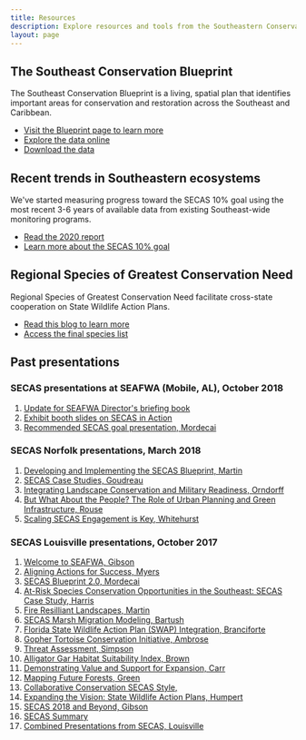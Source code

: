 ```yaml
---
title: Resources
description: Explore resources and tools from the Southeastern Conservation Adaptation Strategy.
layout: page
---
```

## The Southeast Conservation Blueprint

The Southeast Conservation Blueprint is a living, spatial plan that identifies important areas for conservation and restoration across the Southeast and Caribbean. 
<ul><li><a href="../blueprint">Visit the Blueprint page to learn more</a></li>
  <li><a href="https://seregion.databasin.org/galleries/5d5eb2989ea14a9f8df3ebb619fe470c">Explore the data online</a></li>
  <li><a href="https://www.sciencebase.gov/catalog/file/get/5f85ac4582cebef40f14c541?name=SE_Blueprint2020_DataDownload.zip">Download the data</a></li></ul>

## Recent trends in Southeastern ecosystems

We've started measuring progress toward the SECAS 10% goal using the most recent 3-6 years of available data from existing Southeast-wide monitoring programs.
<ul><li><a href="../pdf/SECAS-goal-report-2020.pdf">Read the 2020 report</a></li>
  <li><a href="../our-goal">Learn more about the SECAS 10% goal</a></li></ul>
  
## Regional Species of Greatest Conservation Need

Regional Species of Greatest Conservation Need facilitate cross-state cooperation on State Wildlife Action Plans. 
<ul><li><a href="../2019/09/30/Priorities-for-Conservation-in-Southeastern-States.html">Read this blog to learn more</a></li>
  <li><a href="https://airtable.com/shrDBqYvc0WlUIfh7">Access the final species list</a></li></ul>



## Past presentations
### SECAS presentations at SEAFWA (Mobile, AL), October 2018

1. [Update for SEAFWA Director's briefing book](../pdf/SEAFWA-briefing-book.pdf)
2. [Exhibit booth slides on SECAS in Action](../pdf/SECAS-slides.pdf)
3. [Recommended SECAS goal presentation, Mordecai](../pdf/Draft-SECAS-overarching-goal-for-SEAWFA-WDC.pdf)

### SECAS Norfolk presentations, March 2018

1. [Developing and Implementing the SECAS Blueprint, Martin](../pdf/norfolk/developing-and-implementing-the-SECAS-blueprint-Martin.pdf)
2. [SECAS Case Studies, Goudreau](../pdf/norfolk/SECAS-case-studies-Goudreau.pdf)
3. [Integrating Landscape Conservation and Military Readiness, Orndorff](../pdf/norfolk/integrating-landscape-conservation-and-military-readiness-Orndorff.pdf)
4. [But What About the People? The Role of Urban Planning and Green Infrastructure, Rouse](../pdf/norfolk/but-what-about-the-people-Rouse.pdf)
5. [Scaling SECAS Engagement is Key, Whitehurst](../pdf/norfolk/scaling-SECAS-engagement-is-the-key-Whitehurst.pdf)

### SECAS Louisville presentations, October 2017

1. [Welcome to SEAFWA, Gibson](../pdf/louisville/welcome-to-seafwa-gibson.pdf)
2. [Aligning Actions for Success, Myers](../pdf/louisville/aligning-actions-for-success-myers.pdf)
3. [SECAS Blueprint 2.0, Mordecai](../pdf/louisville/secas-blueprint-2.0-mordecai.pdf)
4. [At-Risk Species Conservation Opportunities in the Southeast: SECAS Case Study, Harris](../pdf/louisville/at-risk-species-for-secas-harris.pdf)
5. [Fire Resilliant Landscapes, Martin](../pdf/louisville/resilient-landscapes-and-fire​-martin.pdf)
6. [SECAS Marsh Migration Modeling, Bartush](../pdf/louisville/marsh-migration-modeling-bartush.pdf)
7. [Florida State Wildlife Action Plan (SWAP) Integration, Branciforte](../pdf/louisville/florida-swap-integration-branciforte.pdf)
8. [Gopher Tortoise Conservation Initiative, Ambrose](../pdf/louisville/gopher-tortoise-recovery-ambrose.pdf)
9. [Threat Assessment, Simpson](../pdf/louisville/threat-assessment-simpson.pdf)
10. [Alligator Gar Habitat Suitability Index, Brown](../pdf/louisville/alligator-gar-habitat-suitability-index-brown.pdf)
11. [Demonstrating Value and Support for Expansion, Carr](../pdf/louisville/demonstrating-value-and-support-for-expansion-carr.pdf)
12. [Mapping Future Forests, Green](../pdf/louisville/mapping-future-forests-greene.pdf)
13. [Collaborative Conservation SECAS Style, ](../pdf/louisville/collaborative-conservation-secas-style-waltham.pdf)
14. [Expanding the Vision: State Wildlife Action Plans, Humpert](../pdf/louisville/expanding-the-vision-humpert.pdf)
15. [SECAS 2018 and Beyond, Gibson](../pdf/louisville/secas-2018-and-beyond-gibson.pdf)
16. [SECAS Summary](../pdf/louisville/secas-summary-louisville.pdf)
17. [Combined Presentations from SECAS, Louisville](../pdf/louisville/secas-louisville-combined-presentations.pdf)
